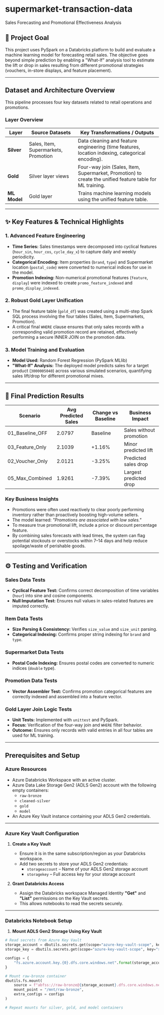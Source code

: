 # supermarket-transaction-data
Sales Forecasting and Promotional Effectiveness Analysis

## 🎯 Project Goal
This project uses PySpark on a Databricks platform to build and evaluate a machine learning model for forecasting retail sales. The objective goes beyond simple prediction by enabling a "What-If" analysis tool to estimate the lift or drop in sales resulting from different promotional strategies (vouchers, in-store displays, and feature placement).

---

## Dataset and Architecture Overview
This pipeline processes four key datasets related to retail operations and promotions.

### Layer Overview

| Layer        | Source Datasets                                | Key Transformations / Outputs                                                                 |
|--------------|-----------------------------------------------|------------------------------------------------------------------------------------------------|
| **Silver**   | Sales, Item, Supermarkets, Promotion          | Data cleaning and feature engineering (time features, location indexing, categorical encoding). |
| **Gold**     | Silver layer views                            | Four-way join (Sales, Item, Supermarket, Promotion) to create the unified feature table for ML training. |
| **ML Model** | Gold layer                                    | Trains machine learning models using the unified feature table. |

---

## ✨ Key Features & Technical Highlights

### 1. Advanced Feature Engineering
- **Time Series:** Sales timestamps were decomposed into cyclical features (`hour_sin`, `hour_cos`, `cycle_day_x`) to capture daily and weekly periodicity.
- **Categorical Encoding:** Item properties (`brand`, `type`) and Supermarket location (`postal_code`) were converted to numerical indices for use in the model.
- **Promotion Indexing:** Non-numerical promotional features (`feature`, `display`) were indexed to create `promo_feature_indexed` and `promo_display_indexed`.

### 2. Robust Gold Layer Unification
- The final feature table (`gold_df`) was created using a multi-step Spark SQL process involving the four tables (Sales, Item, Supermarkets, Promotion). 
- A critical final `WHERE` clause ensures that only sales records with a corresponding valid promotion record are retained, effectively performing a secure INNER JOIN on the promotion data.

### 3. Model Training and Evaluation
- **Model Used:** Random Forest Regression (PySpark MLlib)
- **"What-If" Analysis:** The deployed model predicts sales for a target product (`3000005040`) across various simulated scenarios, quantifying sales lift/drop for different promotional mixes.

---

## 🚀 Final Prediction Results

| Scenario           | Avg Predicted Sales | Change vs Baseline | Business Impact          |
|-------------------|-------------------|------------------|-------------------------|
| 01_Baseline_OFF    | 2.0797            | Baseline         | Sales without promotion |
| 03_Feature_Only    | 2.1039            | +1.16%           | Minor predicted lift    |
| 02_Voucher_Only    | 2.0121            | -3.25%           | Predicted sales drop    |
| 05_Max_Combined    | 1.9261            | -7.39%           | Largest predicted drop  |

### Key Business Insights
- Promotions were often used reactively to clear poorly performing inventory rather than proactively boosting high-volume sellers.
- The model learned: *"Promotions are associated with low sales."*
- To measure true promotional lift, include a price or discount percentage feature.
- By combining sales forecasts with lead times, the system can flag potential stockouts or overstocks within 7–14 days and help reduce spoilage/waste of perishable goods.

---

## ⚙️ Testing and Verification

### Sales Data Tests
- **Cyclical Feature Test:** Confirms correct decomposition of time variables (`hour`) into sine and cosine components.
- **Null Imputation Test:** Ensures null values in sales-related features are imputed correctly.

### Item Data Tests
- **Size Parsing & Consistency:** Verifies `size_value` and `size_unit` parsing.
- **Categorical Indexing:** Confirms proper string indexing for `brand` and `type`.

### Supermarket Data Tests
- **Postal Code Indexing:** Ensures postal codes are converted to numeric indices (`double` type).

### Promotion Data Tests
- **Vector Assembler Test:** Confirms promotion categorical features are correctly indexed and assembled into a feature vector.

### Gold Layer Join Logic Tests
- **Unit Tests:** Implemented with `unittest` and PySpark.
- **Focus:** Verification of the four-way join and `WHERE` filter behavior.
- **Outcome:** Ensures only records with valid entries in all four tables are used for ML training.

---

## Prerequisites and Setup

### Azure Resources
- Azure Databricks Workspace with an active cluster.
- Azure Data Lake Storage Gen2 (ADLS Gen2) account with the following empty containers:
  - `raw-bronze`
  - `cleaned-silver`
  - `gold`
  - `model`
- An Azure Key Vault instance containing your ADLS Gen2 credentials.

---

### Azure Key Vault Configuration
1. **Create a Key Vault**
   - Ensure it is in the same subscription/region as your Databricks workspace.
   - Add two secrets to store your ADLS Gen2 credentials:
     - `storageaccount` – Name of your ADLS Gen2 storage account
     - `storagekey` – Full access key for your storage account

2. **Grant Databricks Access**
   - Assign the Databricks workspace Managed Identity **"Get"** and **"List"** permissions on the Key Vault secrets.
   - This allows notebooks to read the secrets securely.

---

### Databricks Notebook Setup
1. **Mount ADLS Gen2 Storage Using Key Vault**
```python
# Read secrets from Azure Key Vault
storage_account = dbutils.secrets.get(scope="azure-key-vault-scope", key="storageaccount")
storage_key = dbutils.secrets.get(scope="azure-key-vault-scope", key="storagekey")

configs = {
    "fs.azure.account.key.{0}.dfs.core.windows.net".format(storage_account): storage_key
}

# Mount raw-bronze container
dbutils.fs.mount(
    source = f"abfss://raw-bronze@{storage_account}.dfs.core.windows.net/",
    mount_point = "/mnt/raw-bronze",
    extra_configs = configs
)

# Repeat mounts for silver, gold, and model containers
